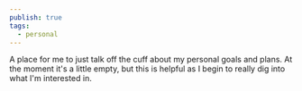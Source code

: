 ```yaml
---
publish: true
tags:
  - personal
---
```


A place for me to just talk off the cuff about my personal goals and plans. At the moment it's a little empty, but this is helpful as I begin to really dig into what I'm interested in.
